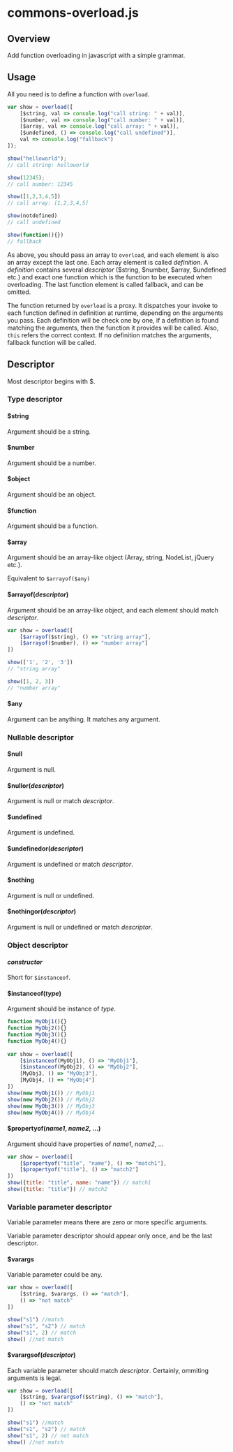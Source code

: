 # commons-overload.js

## Overview
Add function overloading in javascript with a simple grammar.

## Usage
All you need is to define a function with `overload`.

```javascript
var show = overload([
    [$string, val => console.log("call string: " + val)],
    [$number, val => console.log("call number: " + val)],
    [$array, val => console.log("call array: " + val)],
    [$undefined, () => console.log("call undefined")],
    val => console.log("fallback")
]);

show("helloworld"); 
// call string: helloworld

show(12345);
// call number: 12345

show([1,2,3,4,5])
// call array: [1,2,3,4,5]

show(notdefined)
// call undefined

show(function(){})
// fallback
```

As above, you should pass an array to `overload`, and each element is also an array except the last one. Each array element is called *definition*. A *definition* contains several *descriptor* ($string, $number, $array, $undefined etc.) and exact one function which is the function to be executed when overloading. The last function element is called fallback, and can be omitted.

The function returned by `overload` is a proxy. It dispatches your invoke to each function defined in definition at runtime, depending on the arguments you pass. Each definition will be check one by one, if a definition is found matching the arguments, then the function it provides will be called. Also, `this` refers the correct context. If no definition matches the arguments, fallback function will be called.

## Descriptor
Most descriptor begins with $.

### Type descriptor
#### $string
Argument should be a string.

#### $number
Argument should be a number.

#### $object
Argument should be an object.

#### $function
Argument should be a function.

#### $array
Argument should be an array-like object (Array, string, NodeList, jQuery etc.).

Equivalent to `$arrayof($any)`

#### $arrayof(*descriptor*)
Argument should be an array-like object, and each element should match *descriptor*.

```javascript
var show = overload([
    [$arrayof($string), () => "string array"],
    [$arrayof($number), () => "number array"]
])

show(['1', '2', '3'])
// "string array"

show([1, 2, 3])
// "number array"
```

#### $any
Argument can be anything. It matches any argument.

### Nullable descriptor
#### $null
Argument is null.

#### $nullor(*descriptor*)
Argument is null or match *descriptor*.

#### $undefined
Argument is undefined.

#### $undefinedor(*descriptor*)
Argument is undefined or match *descriptor*.

#### $nothing
Argument is null or undefined.

#### $nothingor(*descriptor*)
Argument is null or undefined or match *descriptor*.

### Object descriptor
#### *constructor*
Short for `$instanceof`.

#### $instanceof(*type*)
Argument should be instance of *type*.

```javascript
function MyObj1(){}
function MyObj2(){}
function MyObj3(){}
function MyObj4(){}
	
var show = overload([
    [$instanceof(MyObj1), () => "MyObj1"],
    [$instanceof(MyObj2), () => "MyObj2"],
    [MyObj3, () => "MyObj3"],
    [MyObj4, () => "MyObj4"]
])
show(new MyObj1()) // MyObj1
show(new MyObj2()) // MyObj2
show(new MyObj3()) // MyObj3
show(new MyObj4()) // MyObj4
```

#### $propertyof(*name1*, *name2*, ...)
Argument should have properties of *name1*, *name2*, ...

```javascript
var show = overload([
    [$propertyof("title", "name"), () => "match1"],
    [$propertyof("title"), () => "match2"]
])
show({title: "title", name: "name"}) // match1
show({title: "title"}) // match2
```

### Variable parameter descriptor
Variable parameter means there are zero or more specific arguments.

Variable parameter descriptor should appear only once, and be the last descriptor. 

#### $varargs
Variable parameter could be any.

```javascript
var show = overload([
    [$string, $varargs, () => "match"],
    () => "not match"
])

show("s1") //match
show("s1", "s2") // match
show("s1", 2) // match
show() //not match
```

#### $varargsof(*descriptor*)
Each variable parameter should match *descriptor*. Certainly, ommiting arguments is legal.

```javascript
var show = overload([
    [$string, $varargsof($string), () => "match"],
    () => "not match"
])

show("s1") //match
show("s1", "s2") // match
show("s1", 2) // not match
show() //not match
```

